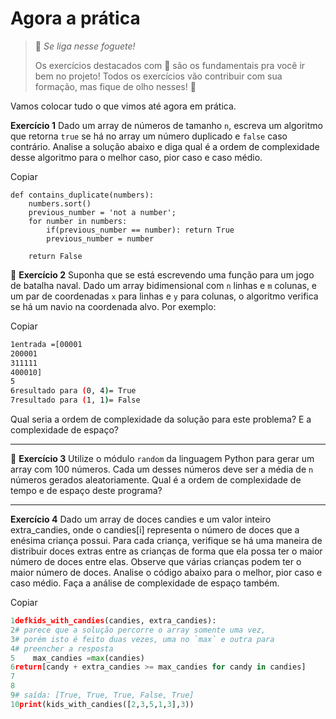 # Agora a prática

> 🚀 *Se liga nesse foguete!*
>
> Os exercícios destacados com 🚀 são os fundamentais pra você ir bem no projeto! Todos os exercícios vão contribuir com sua formação, mas fique de olho nesses! 👀

Vamos colocar tudo o que vimos até agora em prática.

**Exercício 1** Dado um array de números de tamanho `n`, escreva um algoritmo que retorna `true` se há no array um número duplicado e `false` caso contrário. Analise a solução abaixo e diga qual é a ordem de complexidade desse algoritmo para o melhor caso, pior caso e caso médio.

Copiar

```pyhon
def contains_duplicate(numbers):
    numbers.sort()
    previous_number = 'not a number';
    for number in numbers:
        if(previous_number == number): return True
        previous_number = number

    return False
```

🚀 **Exercício 2** Suponha que se está escrevendo uma função para um jogo de batalha naval. Dado um array bidimensional com `n` linhas e `m` colunas, e um par de coordenadas `x` para linhas e `y` para colunas, o algoritmo verifica se há um navio na coordenada alvo. Por exemplo:

Copiar

```bash
1entrada =[00001
200001
311111
400010]
5
6resultado para (0, 4)= True
7resultado para (1, 1)= False
```

Qual seria a ordem de complexidade da solução para este problema? E a complexidade de espaço?

---

🚀 **Exercício 3** Utilize o módulo `random` da linguagem Python para gerar um array com 100 números. Cada um desses números deve ser a média de `n` números gerados aleatoriamente. Qual é a ordem de complexidade de tempo e de espaço deste programa?

---

**Exercício 4** Dado um array de doces candies e um valor inteiro extra_candies, onde o candies[i] representa o número de doces que a enésima criança possui. Para cada criança, verifique se há uma maneira de distribuir doces extras entre as crianças de forma que ela possa ter o maior número de doces entre elas. Observe que várias crianças podem ter o maior número de doces. Analise o código abaixo para o melhor, pior caso e caso médio. Faça a análise de complexidade de espaço também.

Copiar

```python
1defkids_with_candies(candies, extra_candies):
2# parece que a solução percorre o array somente uma vez,
3# porém isto é feito duas vezes, uma no `max` e outra para
4# preencher a resposta
5    max_candies =max(candies)
6return[candy + extra_candies >= max_candies for candy in candies]
7
8
9# saída: [True, True, True, False, True]
10print(kids_with_candies([2,3,5,1,3],3))
```
